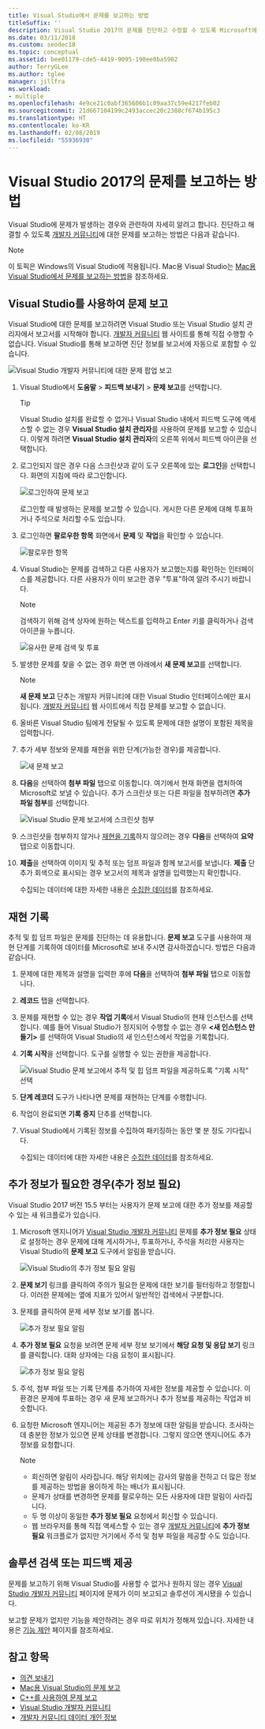 ```yaml
---
title: Visual Studio에서 문제를 보고하는 방법
titleSuffix: ''
description: Visual Studio 2017의 문제를 진단하고 수정할 수 있도록 Microsoft에 보고하는 방법을 알아봅니다.
ms.date: 03/11/2018
ms.custom: seodec18
ms.topic: conceptual
ms.assetid: bee01179-cde5-4419-9095-190ee0ba5902
author: TerryGLee
ms.author: tglee
manager: jillfra
ms.workload:
- multiple
ms.openlocfilehash: 4e9ce21c0abf365606b1c09aa37c59e4217feb02
ms.sourcegitcommit: 21d667104199c2493accec20c2388cf674b195c3
ms.translationtype: HT
ms.contentlocale: ko-KR
ms.lasthandoff: 02/08/2019
ms.locfileid: "55936930"
---
```

# <a name="how-to-report-a-problem-with-visual-studio-2017"></a>Visual Studio 2017의 문제를 보고하는 방법

Visual Studio에 문제가 발생하는 경우와 관련하여 자세히 알려고 합니다. 진단하고 해결할 수 있도록 [개발자 커뮤니티](https://developercommunity.visualstudio.com/)에 대한 문제를 보고하는 방법은 다음과 같습니다.

> [!NOTE]
> 이 토픽은 Windows의 Visual Studio에 적용됩니다. Mac용 Visual Studio는 [Mac용 Visual Studio에서 문제를 보고하는 방법](/visualstudio/mac/report-a-problem)을 참조하세요.

## <a name="report-a-problem-by-using-visual-studio"></a>Visual Studio를 사용하여 문제 보고

Visual Studio에 대한 문제를 보고하려면 Visual Studio 또는 Visual Studio 설치 관리자에서 보고서를 시작해야 합니다. [개발자 커뮤니티](https://developercommunity.visualstudio.com/) 웹 사이트를 통해 직접 수행할 수 없습니다. Visual Studio를 통해 보고하면 진단 정보를 보고서에 자동으로 포함할 수 있습니다.

![Visual Studio 개발자 커뮤니티에 대한 문제 팝업 보고](media/report-an-issue.png)

1. Visual Studio에서 **도움말** > **피드백 보내기** > **문제 보고**를 선택합니다.

   > [!TIP]
   > Visual Studio 설치를 완료할 수 없거나 Visual Studio 내에서 피드백 도구에 액세스할 수 없는 경우 **Visual Studio 설치 관리자**를 사용하여 문제를 보고할 수 있습니다. 이렇게 하려면 **Visual Studio 설치 관리자**의 오른쪽 위에서 피드백 아이콘을 선택합니다.

1. 로그인되지 않은 경우 다음 스크린샷과 같이 도구 오른쪽에 있는 **로그인**을 선택합니다. 화면의 지침에 따라 로그인합니다.

   ![로그인하여 문제 보고](../ide/media/sign-in-new-ux.png)

   로그인할 때 발생하는 문제를 보고할 수 있습니다. 게시한 다른 문제에 대해 투표하거나 주석으로 처리할 수도 있습니다.

1. 로그인하면 **팔로우한 항목** 화면에서 **문제** 및 **작업**을 확인할 수 있습니다.

    ![팔로우한 항목](../ide/media/items-i-follow.png)

1. Visual Studio는 문제를 검색하고 다른 사용자가 보고했는지를 확인하는 인터페이스를 제공합니다. 다른 사용자가 이미 보고한 경우 "투표"하여 알려 주시기 바랍니다.
   > [!NOTE]
   > 검색하기 위해 검색 상자에 원하는 텍스트를 입력하고 Enter 키를 클릭하거나 검색 아이콘을 누릅니다.

   ![유사한 문제 검색 및 투표](../ide/media/search-and-vote.png)

1. 발생한 문제를 찾을 수 없는 경우 화면 맨 아래에서 **새 문제 보고**를 선택합니다.

   > [!NOTE]
   > **새 문제 보고** 단추는 개발자 커뮤니티에 대한 Visual Studio 인터페이스에만 표시됩니다. [개발자 커뮤니티](https://developercommunity.visualstudio.com/) 웹 사이트에서 직접 문제를 보고할 수 없습니다.

1. 올바른 Visual Studio 팀에게 전달될 수 있도록 문제에 대한 설명이 포함된 제목을 입력합니다.

1. 추가 세부 정보와 문제를 재현을 위한 단계(가능한 경우)를 제공합니다.

   ![새 문제 보고](../ide/media/report-new-problem.png)

1. **다음**을 선택하여 **첨부 파일** 탭으로 이동합니다. 여기에서 현재 화면을 캡처하여 Microsoft로 보낼 수 있습니다. 추가 스크린샷 또는 다른 파일을 첨부하려면 **추가 파일 첨부**를 선택합니다.

   ![Visual Studio 문제 보고서에 스크린샷 첨부](media/report-a-problem-screenshot.png)

1. 스크린샷을 첨부하지 않거나 [재현을 기록](#record-a-repro)하지 않으려는 경우 **다음**을 선택하여 **요약** 탭으로 이동합니다.

1. **제출**을 선택하여 이미지 및 추적 또는 덤프 파일과 함께 보고서를 보냅니다. **제출** 단추가 회색으로 표시되는 경우 보고서의 제목과 설명을 입력했는지 확인합니다.

   수집되는 데이터에 대한 자세한 내용은 [수집한 데이터](developer-community-privacy.md#data-we-collect)를 참조하세요.

## <a name="record-a-repro"></a>재현 기록

추적 및 힙 덤프 파일은 문제를 진단하는 데 유용합니다. **문제 보고** 도구를 사용하여 재현 단계를 기록하여 데이터를 Microsoft로 보내 주시면 감사하겠습니다. 방법은 다음과 같습니다.

1. 문제에 대한 제목과 설명을 입력한 후에 **다음**을 선택하여 **첨부 파일** 탭으로 이동합니다.

1. **레코드** 탭을 선택합니다.

1. 문제를 재현할 수 있는 경우 **작업 기록**에서 Visual Studio의 현재 인스턴스를 선택합니다. 예를 들어 Visual Studio가 정지되어 수행할 수 없는 경우  **\<새 인스턴스 만들기>** 를 선택하여 Visual Studio의 새 인스턴스에서 작업을 기록합니다.

1. **기록 시작**을 선택합니다. 도구를 실행할 수 있는 권한을 제공합니다.

   ![Visual Studio 문제 보고에서 추적 및 힙 덤프 파일을 제공하도록 "기록 시작" 선택](../ide/media/record-dialog-box.png)

1. **단계 레코더** 도구가 나타나면 문제를 재현하는 단계를 수행합니다.

1. 작업이 완료되면 **기록 중지** 단추를 선택합니다.

1. Visual Studio에서 기록된 정보를 수집하여 패키징하는 동안 몇 분 정도 기다립니다.

   수집되는 데이터에 대한 자세한 내용은 [수집한 데이터](developer-community-privacy.md#data-we-collect)를 참조하세요.

## <a name="when-further-information-is-needed-need-more-info"></a>추가 정보가 필요한 경우(추가 정보 필요)

Visual Studio 2017 버전 15.5 부터는 사용자가 문제 보고에 대한 추가 정보를 제공할 수 있는 새 워크플로가 있습니다.

1. Microsoft 엔지니어가 [Visual Studio 개발자 커뮤니티](https://developercommunity.visualstudio.com/) 문제를 **추가 정보 필요** 상태로 설정하는 경우 문제에 대해 게시하거나, 투표하거나, 주석을 처리한 사용자는 Visual Studio의 **문제 보고** 도구에서 알림을 받습니다.

   ![Visual Studio의 추가 정보 필요 알림](../ide/media/nmi-notification.png)

1. **문제 보기** 링크를 클릭하여 주의가 필요한 문제에 대한 보기를 필터링하고 정렬합니다. 이러한 문제에는 옆에 지표가 있어서 일반적인 검색에서 구분합니다.

1. 문제를 클릭하여 문제 세부 정보 보기를 봅니다.

   ![추가 정보 필요 알림](../ide/media/nmi-details-view.png)

1. **추가 정보 필요** 요청을 보려면 문제 세부 정보 보기에서 **해당 요청 및 응답 보기** 링크를 클릭합니다. 대화 상자에는 다음 요청이 표시됩니다.

   ![추가 정보 필요 알림](../ide/media/nmi-request.png)

1. 주석, 첨부 파일 또는 기록 단계를 추가하여 자세한 정보를 제공할 수 있습니다. 이 환경은 문제에 투표하는 경우 새 문제 보고하거나 추가 정보를 제공하는 작업과 비슷합니다.

1. 요청한 Microsoft 엔지니어는 제공된 추가 정보에 대한 알림을 받습니다. 조사하는 데 충분한 정보가 있으면 문제 상태를 변경합니다. 그렇지 않으면 엔지니어도 추가 정보를 요청합니다.

   > [!NOTE]
   > * 회신하면 알림이 사라집니다. 해당 위치에는 감사의 말씀을 전하고 더 많은 정보를 제공하는 방법을 용이하게 하는 배너가 표시됩니다.
   > * 문제가 상태를 변경하면 문제를 팔로우하는 모든 사용자에 대한 알림이 사라집니다.
   > * 두 명 이상이 동일한 **추가 정보 필요** 요청에서 회신할 수 있습니다.
   > * 웹 브라우저를 통해 직접 액세스할 수 있는 경우 [개발자 커뮤니티](https://developercommunity.visualstudio.com/)에 **추가 정보 필요** 워크플로가 없지만 거기에서 주석 및 첨부 파일을 제공할 수도 있습니다.

## <a name="search-for-solutions-or-provide-feedback"></a>솔루션 검색 또는 피드백 제공

문제를 보고하기 위해 Visual Studio를 사용할 수 없거나 원하지 않는 경우 [Visual Studio 개발자 커뮤니티](https://developercommunity.visualstudio.com/) 페이지에 문제가 이미 보고되고 솔루션이 게시됐을 수 있습니다.

보고할 문제가 없지만 기능을 제안하려는 경우 따로 위치가 정해져 있습니다. 자세한 내용은 [기능 제안](https://developercommunity.visualstudio.com/content/idea/post.html?space=8) 페이지를 참조하세요.

## <a name="see-also"></a>참고 항목

* [의견 보내기](../ide/talk-to-us.md)
* [Mac용 Visual Studio의 문제 보고](/visualstudio/mac/report-a-problem)
* [C++를 사용하여 문제 보고](/cpp/how-to-report-a-problem-with-the-visual-cpp-toolset)
* [Visual Studio 개발자 커뮤니티](https://developercommunity.visualstudio.com/)
* [개발자 커뮤니티 데이터 개인 정보](developer-community-privacy.md)